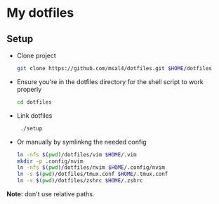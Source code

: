 # My dotfiles

## Setup
- Clone project
    ```bash
    git clone https://github.com/msal4/dotfiles.git $HOME/dotfiles
    ```
- Ensure you're in the dotfiles directory for the shell script to work properly
    ```bash
    cd dotfiles
    ```
- Link dotfiles
    ```bash
     ./setup
    ```
- Or manually by symlinkng the needed config
    ```bash
    ln -nfs $(pwd)/dotfiles/vim $HOME/.vim
    mkdir -p .config/nvim
    ln -nfs $(pwd)/dotfiles/nvim $HOME/.config/nvim
    ln -s $(pwd)/dotfiles/tmux.conf $HOME/.tmux.conf
    ln -s $(pwd)/dotfiles/zshrc $HOME/.zshrc
    ```
**Note:** don't use relative paths.
